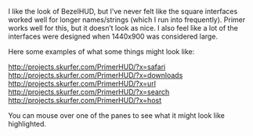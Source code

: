 I like the look of BezelHUD, but I’ve never felt like the square interfaces worked well for longer names/strings (which I run into frequently). Primer works well for this, but it doesn’t look as nice. I also feel like a lot of the interfaces were designed when 1440x900 was considered large.

Here some examples of what some things might look like:

http://projects.skurfer.com/PrimerHUD/?x=safari
http://projects.skurfer.com/PrimerHUD/?x=downloads
http://projects.skurfer.com/PrimerHUD/?x=url
http://projects.skurfer.com/PrimerHUD/?x=search
http://projects.skurfer.com/PrimerHUD/?x=host

You can mouse over one of the panes to see what it might look like highlighted.

